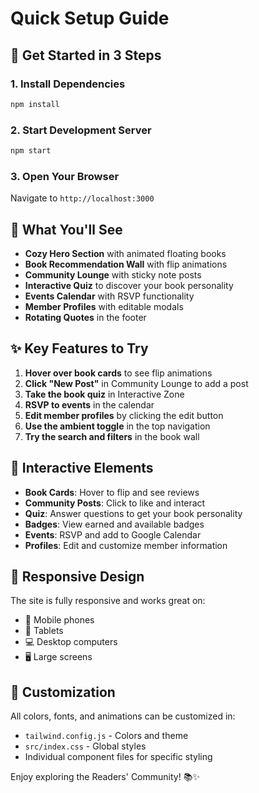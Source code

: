 # Quick Setup Guide

## 🚀 Get Started in 3 Steps

### 1. Install Dependencies
```bash
npm install
```

### 2. Start Development Server
```bash
npm start
```

### 3. Open Your Browser
Navigate to `http://localhost:3000`

## 🎨 What You'll See

- **Cozy Hero Section** with animated floating books
- **Book Recommendation Wall** with flip animations
- **Community Lounge** with sticky note posts
- **Interactive Quiz** to discover your book personality
- **Events Calendar** with RSVP functionality
- **Member Profiles** with editable modals
- **Rotating Quotes** in the footer

## ✨ Key Features to Try

1. **Hover over book cards** to see flip animations
2. **Click "New Post"** in Community Lounge to add a post
3. **Take the book quiz** in Interactive Zone
4. **RSVP to events** in the calendar
5. **Edit member profiles** by clicking the edit button
6. **Use the ambient toggle** in the top navigation
7. **Try the search and filters** in the book wall

## 🎯 Interactive Elements

- **Book Cards**: Hover to flip and see reviews
- **Community Posts**: Click to like and interact
- **Quiz**: Answer questions to get your book personality
- **Badges**: View earned and available badges
- **Events**: RSVP and add to Google Calendar
- **Profiles**: Edit and customize member information

## 📱 Responsive Design

The site is fully responsive and works great on:
- 📱 Mobile phones
- 📱 Tablets
- 💻 Desktop computers
- 🖥️ Large screens

## 🎨 Customization

All colors, fonts, and animations can be customized in:
- `tailwind.config.js` - Colors and theme
- `src/index.css` - Global styles
- Individual component files for specific styling

Enjoy exploring the Readers' Community! 📚✨
